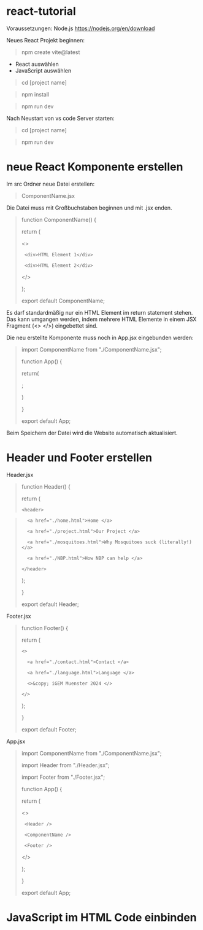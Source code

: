 # react-tutorial

Voraussetzungen:
Node.js https://nodejs.org/en/download

Neues React Projekt beginnen:
> npm create vite@latest
- React auswählen
- JavaScript auswählen
> cd [project name]

> npm install

> npm run dev

Nach Neustart von vs code Server starten:
> cd [project name]

> npm run dev


# neue React Komponente erstellen

Im src Ordner neue Datei erstellen:
> ComponentName.jsx

Die Datei muss mit Großbuchstaben beginnen und mit .jsx enden.


> function ComponentName() {
> 
>  return (
> 
>    <>
> 
>      <div>HTML Element 1</div>
> 
>      <div>HTML Element 2</div>
> 
>    </>
> 
>  );
> 
> export default ComponentName;

Es darf standardmäßig nur ein HTML Element im return statement stehen. 
Das kann umgangen werden, indem mehrere HTML Elemente in einem JSX Fragment (<> </>) eingebettet sind.


Die neu erstellte Komponente muss noch in App.jsx eingebunden werden:

> import ComponentName from "./ComponentName.jsx";
>
> function App() {
>
>   return(
>
>    <ComponentName />;
>
>   )
> 
> }
>
> export default App;

Beim Speichern der Datei wird die Website automatisch aktualisiert.


# Header und Footer erstellen
Header.jsx

> function Header() {
> 
>   return (
> 
>     <header>
  
>       <a href="./home.html">Home </a>
>  
>       <a href="./project.html">Our Project </a>
> 
>       <a href="./mosquitoes.html">Why Mosquitoes suck (literally!) </a>
> 
>       <a href="./NBP.html">How NBP can help </a>
> 
>     </header>
> 
>   );
> 
> }
> 
> export default Header;

Footer.jsx

> function Footer() {
>
>   return (
>
>     <>
>
>       <a href="./contact.html">Contact </a>
>
>       <a href="./language.html">Language </a>
>
>       <>&copy; iGEM Muenster 2024 </>
>
>     </>
>
>   );
>
> }
>
> export default Footer;

App.jsx

> import ComponentName from "./ComponentName.jsx";
> 
> import Header from "./Header.jsx";
> 
> import Footer from "./Footer.jsx";
> 
>
> function App() {
> 
>  return (
> 
>    <>
> 
>      <Header />
>
>      <ComponentName />
>
>      <Footer />
>
>    </>
> 
>  );
> 
> }
> 
> export default App;
> 
>


# JavaScript im HTML Code einbinden

